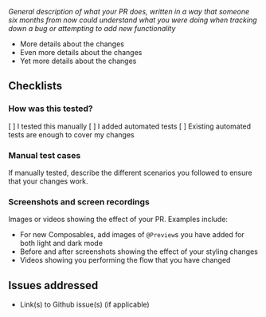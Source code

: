 _General description of what your PR does, written in a way that someone six
months from now could understand what you were doing when tracking down a bug
or attempting to add new functionality_

* More details about the changes
* Even more details about the changes
* Yet more details about the changes

## Checklists

### How was this tested?
[ ] I tested this manually
[ ] I added automated tests
[ ] Existing automated tests are enough to cover my changes

### Manual test cases
If manually tested, describe the different scenarios you followed to ensure
that your changes work.

### Screenshots and screen recordings
Images or videos showing the effect of your PR.  Examples include:
* For new Composables, add images of `@Preview`s you have added for both light
  and dark mode
* Before and after screenshots showing the effect of your styling changes
* Videos showing you performing the flow that you have changed

## Issues addressed
* Link(s) to Github issue(s) (if applicable)
